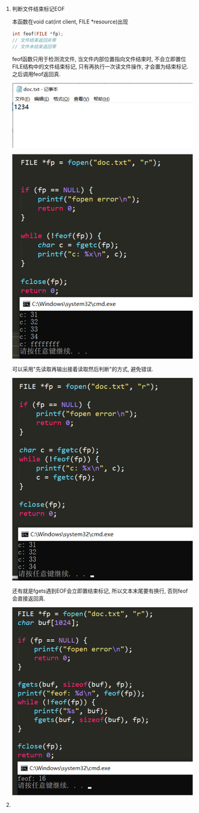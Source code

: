 1. 判断文件结束标记EOF

   本函数在void cat(int client, FILE *resource)出现

   ```c
   int feof(FILE *fp);
   // 文件结束返回非零
   // 文件未结束返回零
   ```

   feof函数只用于检测流文件, 当文件内部位置指向文件结束时, 不会立即置位FILE结构中的文件结束标记, 只有再执行一次读文件操作, 才会置为结束标记. 之后调用feof返回真.

   ![](assets/doc.png)

   ![](assets/feof.png)

   可以采用"先读取再输出接着读取然后判断"的方式, 避免错误.

   ![](assets/feof1.png)

   还有就是fgets遇到EOF会立即置结束标记, 所以文本末尾要有换行, 否则feof会直接返回真.

   ![](assets/feof2.png)



2. 